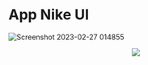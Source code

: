 # App Nike UI

![Screenshot 2023-02-27 014855](https://user-images.githubusercontent.com/51033703/221430552-a486158d-cc9e-4cf8-85cd-48b4a21554c7.png)


<p align="center">
  <img src="
![Screenshot 2023-02-27 014855](https://user-images.githubusercontent.com/51033703/221430552-a486158d-cc9e-4cf8-85cd-48b4a21554c7.png)">
</p>
